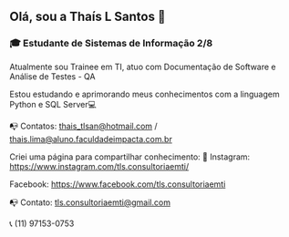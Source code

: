 ## Olá, sou a Thaís L Santos 👋

### :mortar_board: Estudante de **Sistemas de Informação** 2/8


Atualmente sou Trainee em TI, atuo com Documentação de Software e Análise de Testes - QA

Estou estudando e aprimorando meus conhecimentos com a linguagem Python e SQL Server:computer:

:mailbox_with_no_mail: Contatos: 
thais_tlsan@hotmail.com / thais.lima@aluno.faculdadeimpacta.com.br


Criei uma página para compartilhar conhecimento: :link:
Instagram: https://www.instagram.com/tls.consultoriaemti/

Facebook: https://www.facebook.com/tls.consultoriaemti

:mailbox_with_no_mail: Contato: 
tls.consultoriaemti@gmail.com 

:telephone_receiver: (11) 97153-0753


<!--

-->

